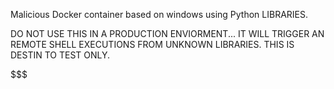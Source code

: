 Malicious Docker container based on windows using Python LIBRARIES.


$$$$$$$$$$$$$$$$$$$$$$$$$$$$$$$$$$$$$$$$$$$$$$$$$$$$$$$$$$$$$$$$$$$$$$$$$$$$$$$$$$$$$$$$$$$$$$$$$$$$


DO NOT USE THIS IN A PRODUCTION ENVIORMENT... IT WILL TRIGGER AN REMOTE SHELL EXECUTIONS FROM UNKNOWN LIBRARIES. THIS IS DESTIN TO TEST ONLY.


$$$$$$$$$$$$$$$$$$$$$$$$$$$$$$$$$$$$$$$$$$$$$$$$$$$$$$$$$$$$$$$$$$$$$$$$$$$$$$$$$$$$$$$$$$$$$$$$$$$
